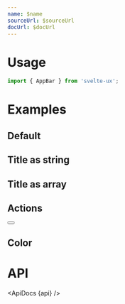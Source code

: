 ```yaml
---
name: $name
sourceUrl: $sourceUrl
docUrl: $docUrl
---
```


<script lang="ts">
	import { mdiRefresh } from '@mdi/js';

	import api from '$lib/components/AppBar.svelte?raw&sveld';
  import ApiDocs from '$lib/components/ApiDocs.svelte';

	import AppBar from '$lib/components/AppBar.svelte';
	import Button from '$lib/components/Button.svelte';
	import Preview from '$lib/components/Preview.svelte';
</script>

# Usage

```js
import { AppBar } from 'svelte-ux';
```

# Examples

## Default

<Preview>
	<AppBar />
</Preview>

## Title as string

<Preview>
	<AppBar title="Example" />
</Preview>

## Title as array

<Preview>
	<AppBar title={['One', 'Two', 'Three']} />
</Preview>

## Actions

<Preview>
	<AppBar title="Example">
		<div slot="actions">
			<Button icon={mdiRefresh} class="p-2 hover:bg-white/10" />
		</div>
	</AppBar>
</Preview>

## Color

<Preview>
	<div class="grid gap-2">
		<AppBar title="Example" class="bg-purple-500" />
		<AppBar title="Example" class="bg-white text-black" />
	</div>
</Preview>

# API

<ApiDocs {api} />
